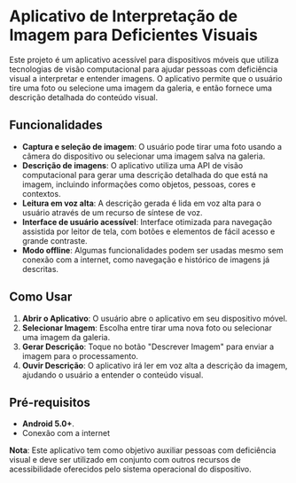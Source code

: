 # Aplicativo de Interpretação de Imagem para Deficientes Visuais

Este projeto é um aplicativo acessível para dispositivos móveis que utiliza tecnologias de visão computacional para ajudar pessoas com deficiência visual a interpretar e entender imagens. O aplicativo permite que o usuário tire uma foto ou selecione uma imagem da galeria, e então fornece uma descrição detalhada do conteúdo visual.

## Funcionalidades

- **Captura e seleção de imagem**: O usuário pode tirar uma foto usando a câmera do dispositivo ou selecionar uma imagem salva na galeria.
- **Descrição de imagens**: O aplicativo utiliza uma API de visão computacional para gerar uma descrição detalhada do que está na imagem, incluindo informações como objetos, pessoas, cores e contextos.
- **Leitura em voz alta**: A descrição gerada é lida em voz alta para o usuário através de um recurso de síntese de voz.
- **Interface de usuário acessível**: Interface otimizada para navegação assistida por leitor de tela, com botões e elementos de fácil acesso e grande contraste.
- **Modo offline**: Algumas funcionalidades podem ser usadas mesmo sem conexão com a internet, como navegação e histórico de imagens já descritas.

## Como Usar

1. **Abrir o Aplicativo**: O usuário abre o aplicativo em seu dispositivo móvel.
2. **Selecionar Imagem**: Escolha entre tirar uma nova foto ou selecionar uma imagem da galeria.
3. **Gerar Descrição**: Toque no botão "Descrever Imagem" para enviar a imagem para o processamento.
4. **Ouvir Descrição**: O aplicativo irá ler em voz alta a descrição da imagem, ajudando o usuário a entender o conteúdo visual.

## Pré-requisitos

- **Android 5.0+**.
- Conexão com a internet

**Nota**: Este aplicativo tem como objetivo auxiliar pessoas com deficiência visual e deve ser utilizado em conjunto com outros recursos de acessibilidade oferecidos pelo sistema operacional do dispositivo.
